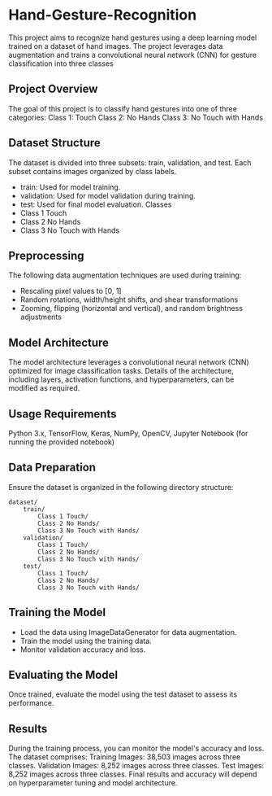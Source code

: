 # Hand-Gesture-Recognition
This project aims to recognize hand gestures using a deep learning model trained on a dataset of hand images. The project leverages data augmentation and trains a convolutional neural network (CNN) for gesture classification into three classes

## Project Overview
The goal of this project is to classify hand gestures into one of three categories:
Class 1: Touch
Class 2: No Hands
Class 3: No Touch with Hands

## Dataset Structure
The dataset is divided into three subsets: train, validation, and test. Each subset contains images organized by class labels.
- train: Used for model training.
- validation: Used for model validation during training.
- test: Used for final model evaluation.
Classes
- Class 1 Touch
- Class 2 No Hands
- Class 3 No Touch with Hands

## Preprocessing
The following data augmentation techniques are used during training:
- Rescaling pixel values to [0, 1]
- Random rotations, width/height shifts, and shear transformations
- Zooming, flipping (horizontal and vertical), and random brightness adjustments

## Model Architecture
The model architecture leverages a convolutional neural network (CNN) optimized for image classification tasks. Details of the architecture, including layers, activation functions, and hyperparameters, can be modified as required.

## Usage Requirements
Python 3.x, 
TensorFlow,
Keras,
NumPy,
OpenCV,
Jupyter Notebook (for running the provided notebook)

## Data Preparation
Ensure the dataset is organized in the following directory structure:
```vbnet
dataset/
    train/
        Class 1 Touch/
        Class 2 No Hands/
        Class 3 No Touch with Hands/
    validation/
        Class 1 Touch/
        Class 2 No Hands/
        Class 3 No Touch with Hands/
    test/
        Class 1 Touch/
        Class 2 No Hands/
        Class 3 No Touch with Hands/
```

## Training the Model
- Load the data using ImageDataGenerator for data augmentation.
- Train the model using the training data.
- Monitor validation accuracy and loss.
  
## Evaluating the Model
Once trained, evaluate the model using the test dataset to assess its performance.

## Results
During the training process, you can monitor the model's accuracy and loss. The dataset comprises:
Training Images: 38,503 images across three classes.
Validation Images: 8,252 images across three classes.
Test Images: 8,252 images across three classes.
Final results and accuracy will depend on hyperparameter tuning and model architecture.

